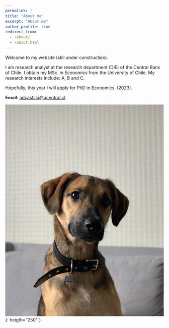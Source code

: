 ```yaml
---
permalink: /
title: "About me"
excerpt: "About me"
author_profile: true
redirect_from: 
  - /about/
  - /about.html
---
```


Welcome to my website (still under construction). 

I am research analyst at the research department (DIE) of the Central Bank of Chile. I obtain my MSc. in Economics from the University of Chile. My research interests include: A, B and C.

Hopefully, this year I will apply for PhD in Economics. (2023).

<b>Email</b>: adcastillo@bcentral.cl

![Klaus](/images/IMG_7724.jpeg){: heigth="250" }

